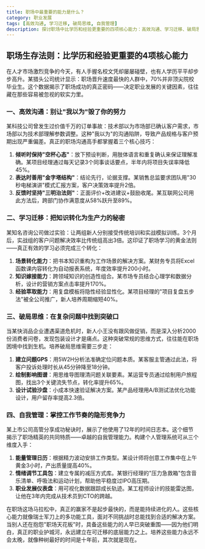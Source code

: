 ```yaml
---
title: 职场中最重要的能力是什么？
category: 职业发展
tags: [高效沟通, 学习迁移, 破局思维, 自我管理]
description: 探讨职场中比学历和经验更重要的四项核心能力：高效沟通、学习迁移、破局思维及自我管理。文中通过实例详细介绍了每项能力的具体应用技巧，如倾听时的空杯心态、利用金字塔结构表达、场景转化能力、建立问题GPS等，强调这些软实力是突破职场瓶颈、实现持续发展的关键。掌握这些能力能够帮助个人在职场竞争中脱颖而出，构建坚固的职业护城河。
---
```

## 职场生存法则：比学历和经验更重要的4项核心能力
 
 在人才市场激烈竞争的今天，有人手握名校文凭却屡屡碰壁，也有人学历平平却步步高升。某猎头公司统计显示：职场晋升速度最快的人群中，70%并非顶尖院校毕业生。这个数据揭示了职场成功的真正密码——决定职业发展的关键因素，往往藏在那些容易被忽视的软实力里。
 
### 一、高效沟通：别让"我以为"毁了你的努力
 某科技公司曾发生过价值千万的订单事故：技术部以为市场部已确认客户需求，市场部以为技术部理解参数调整。这种"我以为"的沟通陷阱，导致产品规格与客户预期出现严重偏差。真正的职场沟通高手都掌握着三个核心技巧：
 
 1. **倾听时保持"空杯心态"**：放下预设判断，用肢体语言和重复确认来保证理解准确。某项目经理通过每天记录3个同事谈话要点，半年内将项目失误率降低45%。
 2. **表达时善用"金字塔结构"**：结论先行，论据支撑。某销售总监要求团队用"30秒电梯演讲"模式汇报方案，客户决策效率提升2倍。
 3. **反馈时坚持"三明治法则"**：正面评价+改进建议+鼓励收尾。某互联网公司用此方法后，跨部门协作满意度从58%跃升至89%。
 
### 二、学习迁移：把知识转化为生产力的秘密
 某知名咨询公司做过实验：让两组新人分别接受传统培训和实战模拟训练。3个月后，实战组的客户问题解决效率比传统组高出3倍。这印证了职场学习的黄金法则——真正有效的学习必须完成三个转化：
 
 1. **场景转化能力**：把书本知识重构为工作场景的解决方案。某财务专员将Excel函数课内容转化为自动报表系统，年度效率提升200小时。
 2. **知识嫁接能力**：跨领域知识的创造性组合。某市场专员结合心理学和数据分析，设计的营销方案点击率提升170%。
 3. **经验萃取能力**：用复盘模板将隐性经验显性化。某项目经理的"项目复盘五步法"被全公司推广，新人培养周期缩短40%。
 
### 三、破局思维：在复杂问题中找到突破口
 当某快消品企业遭遇渠道危机时，新人小王没有跟风做促销，而是深入分析2000份消费者问卷，发现包装设计才是痛点。这种突破常规的思维方式，往往能在职场困境中找到生机。培养破局思维需要三步走：
 
 1. **建立问题GPS**：用5W2H分析法准确定位问题本质。某客服主管通过此法，将客户投诉处理时长从45分钟降至18分钟。
 2. **绘制影响图谱**：用思维导图理清问题关联要素。某运营专员通过绘制用户旅程图，找出3个关键流失节点，转化率提升65%。
 3. **设计试验沙盘**：小成本快速验证解决方案。某产品经理用A/B测试法优化功能设计，用户留存率提高2.3倍。
 
### 四、自我管理：掌控工作节奏的隐形竞争力
 某上市公司高管分享成功秘诀时，展示了他使用了12年的时间日志本。这个细节揭示了职场精英的共同特质——卓越的自我管理能力。构建个人管理系统可从三个维度入手：
 
 1. **能量管理日历**：根据精力波动安排工作类型。某设计师将创意工作集中在上午黄金3小时，产出质量提高40%。
 2. **情绪调节工具包**：建立专属的减压方式库。某银行经理的"压力急救箱"包含音乐清单、呼吸法和运动计划，帮助他平稳度过IPO高压期。
 3. **职业发展仪表盘**：用可视化数据跟踪成长轨迹。某工程师设计的技能雷达图，让他在3年内完成从技术员到CTO的跨越。
 
 在职场这场马拉松中，真正的赢家不是起步最快的，而是能持续进化的人。这些核心能力就像瑞士军刀上的多功能工具，面对不同挑战时总能找到合适的解决方案。当别人还在抱怨"职场天花板"时，具备这些能力的人早已突破重围——因为他们明白，真正的职业护城河，永远建立在可迁移的底层能力之上。培养这些能力永远不会太晚，就像种树最好的时间是十年前，其次就是现在。